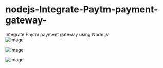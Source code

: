 # nodejs-Integrate-Paytm-payment-gateway-
Integrate Paytm payment gateway using Node.js
<br>
![image](https://user-images.githubusercontent.com/49555360/118764004-6a1fb480-b896-11eb-90ba-d194ef623dc4.png)
<br>

![image](https://user-images.githubusercontent.com/49555360/118764077-87548300-b896-11eb-919f-127c4ba80856.png)
<br>

![image](https://user-images.githubusercontent.com/49555360/118764114-99362600-b896-11eb-8f37-421ecc65c094.png)

